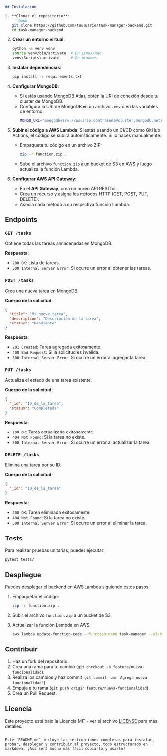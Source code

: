```markdown
## Instalación

1. **Clonar el repositorio**:
   ```bash
   git clone https://github.com/tuusuario/task-manager-backend.git
   cd task-manager-backend
   ```

2. **Crear un entorno virtual**:
   ```bash
   python -m venv venv
   source venv/bin/activate  # En Linux/Mac
   venv\Scripts\activate     # En Windows
   ```

3. **Instalar dependencias**:
   ```bash
   pip install -r requirements.txt
   ```

4. **Configurar MongoDB**:
   - Si estás usando MongoDB Atlas, obtén la URI de conexión desde tu clúster de MongoDB.
   - Configura la URI de MongoDB en un archivo `.env` o en las variables de entorno:
     ```bash
     MONGO_URI="mongodb+srv://usuario:contraseña@cluster.mongodb.net/db?retryWrites=true&w=majority"
     ```

5. **Subir el código a AWS Lambda**:
   Si estás usando un CI/CD como GitHub Actions, el código se subirá automáticamente. Si lo haces manualmente:

   - Empaqueta tu código en un archivo ZIP:
     ```bash
     zip -r function.zip .
     ```
   
   - Sube el archivo `function.zip` a un bucket de S3 en AWS y luego actualiza la función Lambda.

6. **Configurar AWS API Gateway**:
   - En el **API Gateway**, crea un nuevo API RESTful.
   - Crea un recurso y asigna los métodos HTTP (GET, POST, PUT, DELETE).
   - Asocia cada método a su respectiva función Lambda.

## Endpoints

### `GET /tasks`

Obtiene todas las tareas almacenadas en MongoDB.

**Respuesta**:
- `200 OK`: Lista de tareas.
- `500 Internal Server Error`: Si ocurre un error al obtener las tareas.

### `POST /tasks`

Crea una nueva tarea en MongoDB.

**Cuerpo de la solicitud**:
```json
{
  "title": "Mi nueva tarea",
  "description": "Descripción de la tarea",
  "status": "Pendiente"
}
```

**Respuesta**:
- `201 Created`: Tarea agregada exitosamente.
- `400 Bad Request`: Si la solicitud es inválida.
- `500 Internal Server Error`: Si ocurre un error al agregar la tarea.

### `PUT /tasks`

Actualiza el estado de una tarea existente.

**Cuerpo de la solicitud**:
```json
{
  "_id": "ID_de_la_tarea",
  "status": "Completada"
}
```

**Respuesta**:
- `200 OK`: Tarea actualizada exitosamente.
- `404 Not Found`: Si la tarea no existe.
- `500 Internal Server Error`: Si ocurre un error al actualizar la tarea.

### `DELETE /tasks`

Elimina una tarea por su ID.

**Cuerpo de la solicitud**:
```json
{
  "_id": "ID_de_la_tarea"
}
```

**Respuesta**:
- `200 OK`: Tarea eliminada exitosamente.
- `404 Not Found`: Si la tarea no existe.
- `500 Internal Server Error`: Si ocurre un error al eliminar la tarea.

## Tests

Para realizar pruebas unitarias, puedes ejecutar:

```bash
pytest tests/
```

## Despliegue

Puedes desplegar el backend en AWS Lambda siguiendo estos pasos:

1. Empaquetar el código:
   ```bash
   zip -r function.zip .
   ```

2. Subir el archivo `function.zip` a un bucket de S3.

3. Actualizar la función Lambda en AWS:
   ```bash
   aws lambda update-function-code --function-name task-manager --s3-bucket <bucket-name> --s3-key function.zip
   ```

## Contribuir

1. Haz un fork del repositorio.
2. Crea una rama para tu cambio (`git checkout -b feature/nueva-funcionalidad`).
3. Realiza los cambios y haz commit (`git commit -am 'Agrega nueva funcionalidad'`).
4. Empuja a tu rama (`git push origin feature/nueva-funcionalidad`).
5. Crea un Pull Request.

## Licencia

Este proyecto está bajo la Licencia MIT - ver el archivo [LICENSE](LICENSE) para más detalles.
```

Este `README.md` incluye las instrucciones completas para instalar, probar, desplegar y contribuir al proyecto, todo estructurado en markdown. ¡Así será mucho más fácil copiarlo y usarlo!
